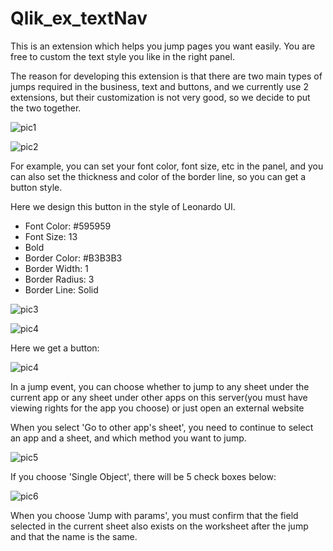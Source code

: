 # Qlik_ex_textNav
This is an extension which helps you jump pages you want easily. You are free to custom the text style you like in the right panel. 

The reason for developing this extension is that there are two main types of jumps required in the business, text and buttons, and we currently use 2 extensions, but their customization is not very good, so we decide to put the two together.

![pic1](https://github.com/mxxt/my_image/blob/master/WechatIMG4.png?raw=true)

![pic2](https://github.com/mxxt/my_image/blob/master/WechatIMG5.png?raw=true)

For example, you can set your font color, font size, etc in the panel, and you can also set the thickness and color of the border line, so you can get a button style.

Here we design this button in the style of Leonardo UI.

- Font Color: #595959
- Font Size: 13
- Bold
- Border Color: #B3B3B3
- Border Width: 1
- Border Radius: 3
- Border Line: Solid

![pic3](https://github.com/mxxt/my_image/blob/master/WechatIMG7.png?raw=true)

![pic4](https://github.com/mxxt/my_image/blob/master/WechatIMG8.png?raw=true)

Here we get a button: 

![pic4](https://github.com/mxxt/my_image/blob/master/WechatIMG9.png?raw=true)

In a jump event, you can choose whether to jump to any sheet under the current app or any sheet under other apps on this server(you must have viewing rights for the app you choose) or just open an external website

When you select 'Go to other app's sheet', you need to continue to select an app and a sheet, and which method you want to jump.

![pic5](https://github.com/mxxt/my_image/blob/master/WechatIMG10.png?raw=true)

If you choose 'Single Object', there will be 5 check boxes below:

![pic6](https://github.com/mxxt/my_image/blob/master/WechatIMG11.png?raw=true)

When you choose 'Jump with params', you must confirm that the field selected in the current sheet also exists on the worksheet after the jump and that the name is the same.
